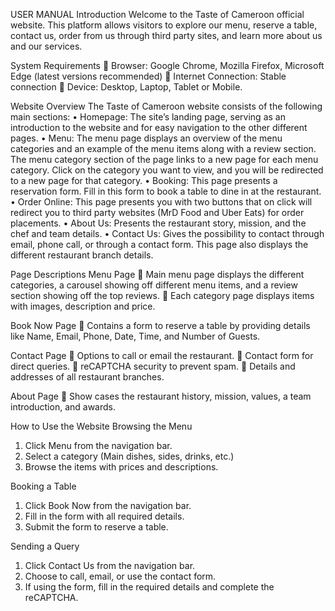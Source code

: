 USER MANUAL
Introduction
Welcome to the Taste of Cameroon official website. This platform allows visitors to explore our menu, reserve a table, contact us, order from us through third party sites, and learn more about us and our services.

System Requirements
	Browser: Google Chrome, Mozilla Firefox, Microsoft Edge (latest versions recommended)
	Internet Connection: Stable connection
	Device: Desktop, Laptop, Tablet or Mobile.

Website Overview
The Taste of Cameroon website consists of the following main sections:
•	Homepage: The site’s landing page, serving as an introduction to the website and for easy navigation to the other different pages.
•	Menu: The menu page displays an overview of the menu categories and an example of the menu items along with a review section. The menu category section of the page links to a new page for each menu category. Click on the category you want to view, and you will be redirected to a new page for that category.
•	Booking: This page presents a reservation form. Fill in this form to book a table to dine in at the restaurant.
•	Order Online: This page presents you with two buttons that on click will redirect you to third party websites (MrD Food and Uber Eats) for order placements.
•	About Us: Presents the restaurant story, mission, and the chef and team details.
•	Contact Us: Gives the possibility to contact through email, phone call, or through a contact form. This page also displays the different restaurant branch details.

Page Descriptions
Menu Page
	Main menu page displays the different categories, a carousel showing off different menu items, and a review section showing off the top reviews.
	Each category page displays items with images, description and price.

Book Now Page
	Contains a form to reserve a table by providing details like Name, Email, Phone, Date, Time, and Number of Guests.

Contact Page
	Options to call or email the restaurant.
	Contact form for direct queries.
	reCAPTCHA security to prevent spam.
	Details and addresses of all restaurant branches.

About Page
	Show cases the restaurant history, mission, values, a team introduction, and awards.

How to Use the Website
Browsing the Menu
1.	Click Menu from the navigation bar.
2.	Select a category (Main dishes, sides, drinks, etc.)
3.	Browse the items with prices and descriptions.

Booking a Table
1.	Click Book Now from the navigation bar.
2.	Fill in the form with all required details.
3.	Submit the form to reserve a table.

Sending a Query
1.	Click Contact Us from the navigation bar.
2.	Choose to call, email, or use the contact form.
3.	If using the form, fill in the required details and complete the reCAPTCHA.
